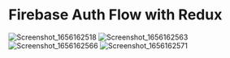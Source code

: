 # Firebase Auth Flow with Redux
![Screenshot_1656162518](https://user-images.githubusercontent.com/7909908/175775005-354d6103-e8cf-4157-8830-b17a74602674.png)
![Screenshot_1656162563](https://user-images.githubusercontent.com/7909908/175775008-8253ab8c-10c6-47bd-aa35-20635de1b0a8.png)
![Screenshot_1656162566](https://user-images.githubusercontent.com/7909908/175775011-e2c155e3-612c-436a-8ca5-0824e10e00c6.png)
![Screenshot_1656162571](https://user-images.githubusercontent.com/7909908/175775016-6d3ff8f3-9a91-4fb7-b013-d8c05600fdfa.png)
